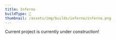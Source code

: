 ```yaml
---
title: Inferno
buildType: 🚧
thumbnail: /assets/img/builds/inferno/inferno.png
---
```

Current project is currently under construction!